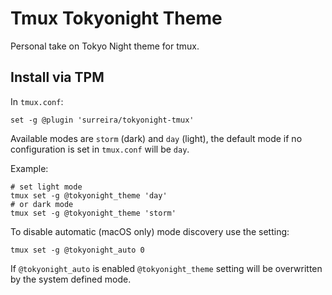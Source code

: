 # Tmux Tokyonight Theme

Personal take on Tokyo Night theme for tmux.

## Install via TPM

In `tmux.conf`:

```
set -g @plugin 'surreira/tokyonight-tmux'
```

Available modes are `storm` (dark) and `day` (light), the default mode if no
configuration is set in `tmux.conf` will be `day`.

Example:

```
# set light mode
tmux set -g @tokyonight_theme 'day'
# or dark mode
tmux set -g @tokyonight_theme 'storm'
```

To disable automatic (macOS only) mode discovery use the setting:

```
tmux set -g @tokyonight_auto 0
```

If `@tokyonight_auto` is enabled `@tokyonight_theme` setting will be overwritten
by the system defined mode.
